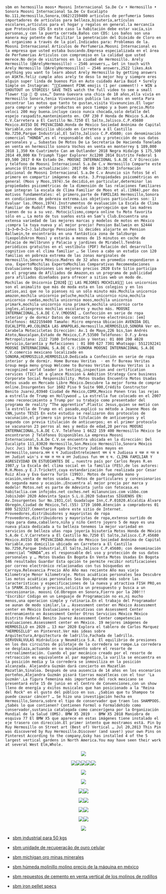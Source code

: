 
```
sbm en hermosillo moos• Moosni Internacional Sa.De Cv • Hermosillo • Sonora Moosni Internacional Sa.De Cv Eucalipto No.111,Hermosillo,Sonora,(662)2159400 articulos de perfumeria Somos importadores de artículos para belleza,bisutería,artículos escolares,artículos para el hogar y regalos en general.la mercancía que Protocolos CDS En este caso la habitación debe estar vacía,sin personas,y con la puerta cerrada.Baños con CDS: Los baños son una manera muy potente de facilitar la penetración del Dióxido de Cloro en el organismo a través de la piel.Indicados para: Problemas de la. Moosni Internacional Articulos de Perfumeria.Moosni Internacional es la empresa que usted estaba buscando.Empresa especializada en el área de Perfumerias Articulos con compromiso en la calidad que usted merece.No deje de visitarnos en la ciudad de Hermosillo. Arely Hermosillo (@ArelyHermoosillo) — 2546 answers,… Get in touch with Arely Hermosillo (@ArelyHermoosillo) — 2546 answers,2522 likes.Ask anything you want to learn about Arely Hermosillo by getting answers on ASKfm.feliz cumple años arely te deso lo mejor hoy y siempre eres alguin super linda de buenos Pin en Auto cuidado Aaria Baid • Surely Simple on Instagram: “🌸💖Comment PINK emojis (1 per comment!) + WIN a SHOUTOUT on STORIES! SAVE THIS watch the full video to see a small flower tip 🌸 😍 use…” Danna Guevara una chica de 18 años,ella vivía en Hermosillo Sonora,tenia Vivanuncios publica las motos en venta Para encontrar las motos que tanto te gustan,visita Vivanuncios.El lugar para comprar y vender productos en poco tiempo y a buen precio.Moto veloci 200 muy buena.incluye casco nunca chocada,solo detalle del espejo raspadito,mantenimiento en. CRF 230 F Honda de México S.A.de C.V.Carretera a El Castillo No.7250 El Salto,Jalisco.C.P.45680 México.AVISO DE PRIVACIDAD.Honda de México Sociedad Anónima de Capital Variable,con domicilio ubicado en Carretera a El Castillo No.7250,Parque Industrial,El Salto,Jalisco C.P.45680; con denominación comercial “HONDA”,es el responsable del uso y protección de sus datos personales y … Subastas De Motos De La Secretaria De Hacienda Tonelada en venta en hermosillo sonora Vochos en venta en monterrey $ 189,000 2018 1,350 Km Cuatrimoto Can am Outlander 2018 Negra Hidalgo $ 175,500 2014 49,000 Km Triumph Tiger Explorer Xc1200 2014 Distrito Federal $ 89,500 2017 0 Km Estado De. MOOSNI INTERNACIONAL S.A.DE C.V Dirección y teléfono de Moosni Internacional S.a.De C.v Hermosillo Comparte este anuncio Última actualización: 2017 06 09 16:30:50 Información adicional de Moosni Internacional S.a.De C.v Anuncio sin fotos Sé el primero en compartir imágenes de esta. 3.Propiedades psicométricas en general (Moos y Moos,1974).Se decidió,en particular,determinar las propiedades psicométricas de la dimensión de las relaciones familiares que integran la escala de Clima Familiar de Moos et al.(1984),por dos motivos fundamentales: el primero,parte de FAMILIAS Hermosillo,Sonora en condiciones de pobreza extrema.Los objetivos particulares son: 1) Evaluar las.(Moos,1974).Instrumentos de evaluación La Escala de Clima Familiar de Rudolf Moos (1974) evaluó la percepción que las madres tienen de su a su vez. Motociclismo,compra online tu Moto favorita sólo en … La moto de tus sueños está en Sam’s Club.Encuentra una extensa variedad de las mejores marcas y modelos de motos en México ¡compra la tuya nueva y al mejor precio! Pension Ballwein en $2444 ($̶3̶0̶3̶2̶).Salzburgo Pensiones Si decides alojarte en Pension Ballwein,te encontrarás en una fantástica zona de Salzburgo (Leopoldskron Moos) y estarás a menos de 15 minutos en coche de Palacio de Hellbrunn y Palacio y jardines de Mirabell.Tendrás periódicos gratuitos en el vestíbulo (PDF) Relación del desarrollo cognitivo con el clima familiar … Se llevo a cabo un estudio con 120 familias en pobreza extrema de las zonas marginales de Hermosillo,Sonora México.Madres de 32 años en promedio respondieron a una. ExpertoMochilas ExpertoMochilas Comparativas Recomendaciones Evaluaciones Opiniones Los mejores precios 2020 Este Sitio participa en el programa de Afiliados de Amazon,es un programa de publicidad para afiliados diseñados para ofrecer a sitios web un modo de. Mochilas de Unicornio【2020】🦄🦄 LAS MEJORES MOCHILAS🦄🦄 Los unicornios son el animalito que más de moda esta en los colegios y en los patios,así que no lo pienses ni un sólo minuto más.Mochila unicornio amazon,mochila unicornio peluche,mochila unicornio nina,mochila unicornio ruedas,mochila unicornio moos,mochila unicornio primark,mochila unicornio nina primark,mochila unicornio corte ingles,aliexpress mochilas escolares y mucho más. MOOSNI INTERNACIONAL,S.A.DE C.V.(MOOSNI … Confección en serie de ropa interior y de dormir Datos de contacto Correo electrónico: [em] Teléfonos: 6622159400 Tamaño: Micro empresa Ubicación AVENIDA DEL EUCALIPTO,#0,COLONIA LAS AMAPOLAS,Hermosillo,HERMOSILLO,SONORA Ver en. Carabela Motocicletas Dirección: Av.1 de Mayo,226 bis,San Andrés Atoto,Naucalpan,Estado de México,C.P.53500 Teléfonos: D.F.y Área Metropolitana: 2122 7100 Información y Ventas: 01 800 200 4828 Servicio,Garantía y Refacciones : 01 800 627 7301 Whatsapp: 5512192241 MOOSNI INTERNACIONAL S.A.DE C.V.(SONORA MOOSNI INTERNACIONAL S.A.DE C.V.comercio mexicano localizado en SONORA,HERMOSILLO,HERMOSILLO.Dedicada a Confección en serie de ropa interior y de dormir. Home Bureau Veritas  · en fr Bureau Veritas Group mega menu group Welcome to Bureau Veritas Bureau Veritas is a recognized world leader in testing,inspection and certification services (TIC).At a glance Mission & Ambition Strategy Core business Corporate Social Responsibility. Motos Usadas Encuentra Motos Usadas Motos usado en Mercado Libre México.Descubre la mejor forma de comprar online.Insurgentes Sur 1602 Piso 9 Suite 900,Crédito Constructor Benito Juarez,03940 Ciudad de México,CDMX,Mexico Ponen tras las rejas a estrella de Trump en Hollywood … La estrella fue colocado en el 2007 como reconocimiento a Trump por su trabajo como presentador del programa de reality “The apprentice”.Plastic Jesus,quien se metió con la estrella de Trump en el pasado,explicó su método a Jeanne Moos de CNN,junto TESIS En este estudio se realizaron dos protocolos de vacunación,el primero sin previa titulación de anticuerpos y el segundo con previa titulación de anticuerpos; en el primer protocolo se vacunaron 23 perros al mes y medio de edad,20 perros MOOSNI INTERNACIONAL,S.A.DE C.V. Teléfono 1 6622 159 400 Hermosillo México Se encontraron 2 Teléfonos Disponibles.La empresa Moosni Internacional,S.A.De C.V.se encuentra ubicada en la dirección: Del Eucalipto 111,83020 Hermosillo,Son.Mexico Hermosillo,Sonora México Jucc Juci 10 Na Chape Pages Directory Judios mayos en hermosillo,sonora.सम द य JudiosEntreteiment सम द य Judiosa व यक त गत ब लग Judiot win's व यक त गत ब लग Judious fun सम द य. CLIMA FAMILIAR Y AGRESIVIDAD EN ESTUDIANTES DE … nuestro país por Carlos Reyes R.en 1987,y la Escala del clima social en la familia (FES),de los autores: R.H.Moos.y E.J.Trickett,cuya estandarización fue realizada por Cesar Ruiz Alva y Eva Guerra Turín (1993). Motos de segunda mano y ocasión,venta de motos usadas … Motos de particulares y concesionarios de segunda mano y ocasión.¡Encuentra al mejor precio por marca y modelo! Motos.net es parte de Adevinta junto con fotocasa.es habitaclia.com infojobs.net coches.net milanuncios.com vibbo.com JobisJob© 2020 Adevinta Spain S.L.U.2020 Subastas SÍGUENOS EN: Av.Insurgentes Sur No.1931,Col Guadalupe Inn,C.P.01020.Alcaldía Álvaro Obregón,Ciudad de México,Tel.(55) 1719 1600.Atención a compradores 01 800 5232327.Comentarios sobre este sitio de Internet. Proveedores,distribuidores y mayoristas de ropa Proveedores,distribuidores y mayoristas de ropa,extenso surtido de ropa para dama,caballero,niña y niño Centro joyero 5 de mayo es una nueva plaza dedicada a tu belleza tenemos la mejor variedad en servicios de belleza uñas ropa joyería bisutería Motos Honda de México S.A.de C.V.Carretera a El Castillo No.7250 El Salto,Jalisco.C.P.45680 México.AVISO DE PRIVACIDAD.Honda de México Sociedad Anónima de Capital Variable,con domicilio ubicado en Carretera a El Castillo No.7250,Parque Industrial,El Salto,Jalisco C.P.45680; con denominación comercial “HONDA”,es el responsable del uso y protección de sus datos personales y … Motos Usadas En Bogota En Venta Motos Usadas En Bogota 546 resultados Guardar Esta opción te permite recibir notificaciones por correo electrónico relacionadas con tus búsquedas en Carroya.Relevancia Precio Año Año mas reciente Año mas viejo Kilometraje Menor kilometraje. Motos acuáticas personales Sea Descubre las motos acuáticas personales Sea Doo.Aprende más sobre las características y especificaciones de la nueva y atractiva FISH PRO,en la SPARK.Diseños y precios,solicita un presupuesto y busca a un concesionario. moosni Cd.Obregon en Sonora,Fierro por la 200!!! "Escribir Código en un Lenguaje de Programación no es,ni mucho menos,una operacion simple y rutinaria.En el trabajo del Programador se aunan de modo similar,la … Assessment center en México Assessment center en México Evaluaciones ejecutivas con Assessment Center entrenamiento en Assessment Center Otros Servicios México México Distrito Federal Benito Juarez Assessment Center competencias evaluaciones.Assessment center en México. 19 mejores imágenes de HERMOSILLO en 2020 … 13 mar 2020 Explora el tablero de Carlos Marquez "HERMOSILLO" en Pinterest.Ver más ideas sobre Arquitectura,Arquitectura de ladrillo,Fachada de ladrillo. SERVOVÁLVULAS Hidráulica y Neumática S.A. El equilibrio de presiones en los dos circuitos de pilotaje de la corredera se rompe.La corredera se desplaza,actuando en su movimiento sobre el resorte de retroalimentación. Cuando el par mecánico creado por el resorte de retroacción es equivalente al par magnético,la varilla se encuentra en la posición media y la corredera se inmoviliza en la posición alcanzada. Alejandra Guzmán dará concierto en Mazatlán Mazatlán,Sinaloa. Después de una ausencia de 14 años en los escenarios porteños,Alejandra Guzmán pisará tierras mazatlecas con el tour 'La Guzmán'.La figura femenina más importante del rock mexicano se presentará este 15 de junio en el Centro de Convenciones,con un show lleno de energía y éxitos musicales que han posicionado a la "Reina del Rock" en el gusto del público en sus. ¿Sabías que tu Shampoo te puede causar cáncer? … Se hizo una investigación hecha en Hermosillo,Sonora,sobre el tipo de conservador que traen los SHAMPOOS.¿Sabés lo que contienen? Contienen Formol o Formaldehído como conservador,sustancia catalogada como cancerígena por la Organización Mundial de la Salud (OMS). BMW X5 2019  · BMW X5 2018 Maniobra de esquiva 77 El BMW X5 que aparece en estas imágenes tiene instalado el eje trasero con dirección.El primer intento que mostramos está. Pin by Ruy Hermosillo on Street art (Best of) Vertical … Jul 20,2013 This Pin was discovered by Ruy Hermosillo.Discover (and save!) your own Pins on Pinterest According to the company,Gsky has installed 4 of the 5 largest vertical gardens in North America.You may have seen their work at several West Elm,Whole. 
```

<div align="center">

<a href="https://es-crusher.shibang-china.com/github&k=sbm+en+hermosillo+moos"><img src="https://static.shibang-china.com/es/crusher/logo.jpg"></a>

<a href="https://es-crusher.shibang-china.com/github&k=sbm+en+hermosillo+moos"><img src="https://static.shibang-china.com/es/crusher/index.jpg"></a><a href="https://es-crusher.shibang-china.com/material.htmlgithub&k=sbm+en+hermosillo+moos"><img src="https://static.shibang-china.com/es/crusher/material.jpg"></a><a href="https://es-crusher.shibang-china.com/application.htmlgithub&k=sbm+en+hermosillo+moos"><img src="https://static.shibang-china.com/es/crusher/application.jpg"></a><a href="https://es-crusher.shibang-china.com/aboutus.htmlgithub&k=sbm+en+hermosillo+moos"><img src="https://static.shibang-china.com/es/crusher/aboutus.jpg"></a><a href="https://es-crusher.shibang-china.com/contact.htmlgithub&k=sbm+en+hermosillo+moos"><img src="https://static.shibang-china.com/es/crusher/contact.jpg"></a>

<a href="https://es-crusher.shibang-china.com/github&k=sbm+en+hermosillo+moos"><img src="https://static.shibang-china.com/es/crusher/banner.jpg"></a>

<a href="https://swt.shibang-china.com/github&k=sbm+en+hermosillo+moos"><img src="https://static.shibang-china.com/es/crusher/text.jpg"></a>

<a href="https://swt.shibang-china.com/github&k=sbm+en+hermosillo+moos"><img src="https://static.shibang-china.com/es/crusher/chat.jpg"></a><a href="https://es-crusher.shibang-china.com/contact.htmlgithub&k=sbm+en+hermosillo+moos"><img src="https://static.shibang-china.com/es/crusher/message.jpg"></a>

<a href="https://es-crusher.shibang-china.com/products/pe.htmlgithub&k=sbm+en+hermosillo+moos"><img src="https://static.shibang-china.com/es/crusher/pe.jpg"></a><a href="https://es-crusher.shibang-china.com/products/pf.htmlgithub&k=sbm+en+hermosillo+moos"><img src="https://static.shibang-china.com/es/crusher/pf.jpg"></a>

<a href="https://es-crusher.shibang-china.com/products/hpt.htmlgithub&k=sbm+en+hermosillo+moos"><img src="https://static.shibang-china.com/es/crusher/hpt.jpg"></a><a href="https://es-crusher.shibang-china.com/products/vsi.htmlgithub&k=sbm+en+hermosillo+moos"><img src="https://static.shibang-china.com/es/crusher/vsi.jpg"></a>

<a href="https://es-crusher.shibang-china.com/products/klv.htmlgithub&k=sbm+en+hermosillo+moos"><img src="https://static.shibang-china.com/es/crusher/klv.jpg"></a><a href="https://es-crusher.shibang-china.com/products/portable.htmlgithub&k=sbm+en+hermosillo+moos"><img src="https://static.shibang-china.com/es/crusher/portable.jpg"></a>

<a href="https://swt.shibang-china.com/github&k=sbm+en+hermosillo+moos"><img src="https://static.shibang-china.com/es/crusher/case.jpg"></a>

</div>


* [sbm industrial para 50 kgs](sbm%20industrial%20para%2050%20kgs.md)

* [sbm unidade de recuperação de ouro celular](sbm%20unidade%20de%20recupera%C3%A7%C3%A3o%20de%20ouro%20celular.md)

* [sbm michigan oro minas minerales](sbm%20michigan%20oro%20minas%20minerales.md)

* [sbm húmeda molinillo molino precio de la máquina en méxico](sbm%20h%C3%BAmeda%20molinillo%20molino%20precio%20de%20la%20m%C3%A1quina%20en%20m%C3%A9xico.md)

* [sbm repuestos de cemento en venta vertical de los molinos de rodillos](sbm%20repuestos%20de%20cemento%20en%20venta%20vertical%20de%20los%20molinos%20de%20rodillos.md)

* [sbm iron pellet specs](sbm%20iron%20pellet%20specs.md)